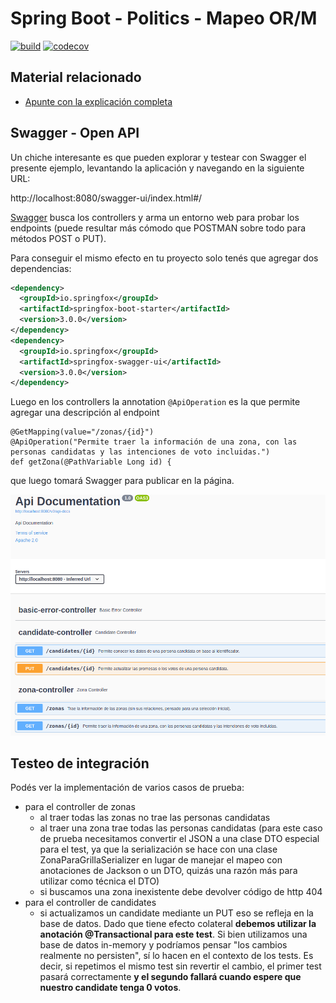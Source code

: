 
# Spring Boot - Politics - Mapeo OR/M

[![build](https://github.com/uqbar-project/eg-politics-springboot-kotlin/actions/workflows/build.yml/badge.svg?branch=master)](https://github.com/uqbar-project/eg-politics-springboot/actions/workflows/build.yml) [![codecov](https://codecov.io/gh/uqbar-project/eg-politics-springboot-kotlin/branch/master/graph/badge.svg)](https://codecov.io/gh/uqbar-project/eg-politics-springboot-kotlin)

## Material relacionado

- [Apunte con la explicación completa](https://docs.google.com/document/d/13vAmPKbWfWpRWze3AhLwnCHfWktfIIXnju3PD_tzyW4/edit)

## Swagger - Open API

Un chiche interesante es que pueden explorar y testear con Swagger el presente ejemplo, levantando la aplicación y navegando en la siguiente URL:

http://localhost:8080/swagger-ui/index.html#/

[Swagger](https://swagger.io/) busca los controllers y arma un entorno web para probar los endpoints (puede resultar más cómodo que POSTMAN sobre todo para métodos POST o PUT).

Para conseguir el mismo efecto en tu proyecto solo tenés que agregar dos dependencias:

```xml
<dependency>
  <groupId>io.springfox</groupId>
  <artifactId>springfox-boot-starter</artifactId>
  <version>3.0.0</version>
</dependency>
<dependency>
  <groupId>io.springfox</groupId>
  <artifactId>springfox-swagger-ui</artifactId>
  <version>3.0.0</version>
</dependency>
```

Luego en los controllers la annotation `@ApiOperation` es la que permite agregar una descripción al endpoint

```xtend
@GetMapping(value="/zonas/{id}")
@ApiOperation("Permite traer la información de una zona, con las personas candidatas y las intenciones de voto incluidas.")
def getZona(@PathVariable Long id) {
```

que luego tomará Swagger para publicar en la página.

![swagger](./images/swagger.png)

## Testeo de integración

Podés ver la implementación de varios casos de prueba:

- para el controller de zonas
    - al traer todas las zonas no trae las personas candidatas
    - al traer una zona trae todas las personas candidatas (para este caso de prueba necesitamos convertir el JSON a una clase DTO especial para el test, ya que la serialización se hace con una clase ZonaParaGrillaSerializer en lugar de manejar el mapeo con anotaciones de Jackson o un DTO, quizás una razón más para utilizar como técnica el DTO)
    - si buscamos una zona inexistente debe devolver código de http 404
- para el controller de candidates
    - si actualizamos un candidate mediante un PUT eso se refleja en la base de datos. Dado que tiene efecto colateral **debemos utilizar la anotación @Transactional para este test**. Si bien utilizamos una base de datos in-memory y podríamos pensar "los cambios realmente no persisten", sí lo hacen en el contexto de los tests. Es decir, si repetimos el mismo test sin revertir el cambio, el primer test pasará correctamente **y el segundo fallará cuando espere que nuestro candidate tenga 0 votos**.
  